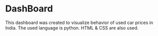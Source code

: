 # DashBoard
This dashboard was created to visualize behavior of used car prices in India.
The used language is python. 
HTML & CSS are also used.
